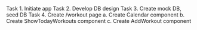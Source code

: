 Task 1. Initiate app
Task 2. Develop DB design
Task 3. Create mock DB, seed DB
Task 4. Create /workout page
    a. Create Calendar component
    b. Create ShowTodayWorkouts component
    c. Create AddWorkout component
